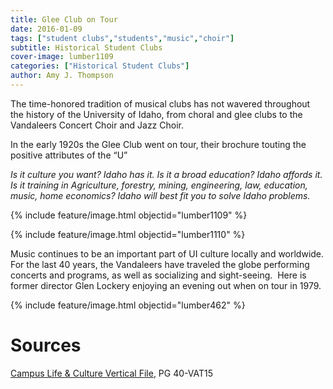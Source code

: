```yaml
---
title: Glee Club on Tour
date: 2016-01-09
tags: ["student clubs","students","music","choir"]
subtitle: Historical Student Clubs
cover-image: lumber1109
categories: ["Historical Student Clubs"]
author: Amy J. Thompson
---
```


The time-honored tradition of musical clubs has not wavered 
throughout the history of the University of Idaho, from choral and glee clubs to the Vandaleers Concert Choir and Jazz Choir.

In the early 1920s the Glee Club went on tour, their brochure touting the positive attributes of the “U”

*Is it culture you want? Idaho has it. Is it a broad education? Idaho affords it. Is it training in Agriculture, forestry, mining, engineering, law, education, music, home economics? Idaho will best fit you to solve Idaho problems.*

{% include feature/image.html objectid="lumber1109" %}

{% include feature/image.html objectid="lumber1110" %}

Music continues to be an important part of UI culture locally and worldwide. For the last 40 years, the Vandaleers have traveled the globe performing concerts and programs, as well as socializing and sight-seeing.  Here is former director Glen Lockery enjoying an evening out when on tour in 1979.

{% include feature/image.html objectid="lumber462" %}

# Sources

[Campus Life & Culture Vertical File](https://archiveswest.orbiscascade.org/ark:/80444/xv13076/), PG 40-VAT15